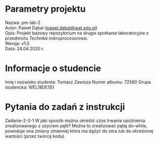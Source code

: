 # Parametry projektu

Nazwa: pm-lab-2  
Autor: Paweł Dąbal (pawel.dabal@wat.edu.pl)  
Opis: Projekt bazowy repozytorium na drugie spotkanie laboratoryjne z przedmiotu _Technika mikroprocesorowa_.  
Wersja: v1.0  
Data: 24.04.2020 r.

# Informacje o studencie

Imię i nazwisko studenta: Tomasz Zawisza
Numer albumu: 72560 
Grupa studencka: WEL18DE1S1

# Pytania do zadań z instrukcji

Zadanie-2-2-1 W jaki sposób można określić czas trwania opóźnienia zrealizowanego z użyciem pętli? 
Można to zrealizować pętlą do-while, powoduje ona zmiany zmiennej która ma dążyć do zera lub do określonej wartości (przez twórcę kodu)
